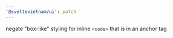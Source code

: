 ```yaml
---
'@sveltevietnam/ui': patch
---
```


negate "box-like" styling for inline `<code>` that is in an anchor tag
